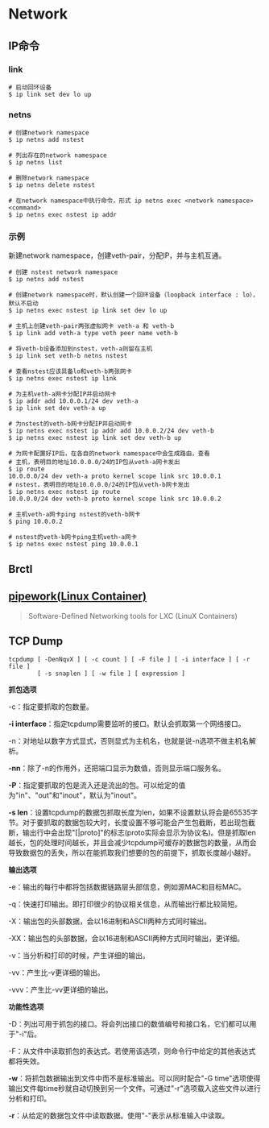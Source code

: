 # Network

## IP命令

### link 

```shell
# 启动回环设备
$ ip link set dev lo up
```

### netns

```shell
# 创建network namespace
$ ip netns add nstest

# 列出存在的network namespace
$ ip netns list

# 删除network namespace
$ ip netns delete nstest

# 在network namespace中执行命令，形式 ip netns exec <network namespace> <command>
$ ip netns exec nstest ip addr
```

### 示例

新建network namespace，创建veth-pair，分配IP，并与主机互通。

```shell
# 创建 nstest network namespace
$ ip netns add nstest

# 创建network namespace时，默认创建一个回环设备（loopback interface : lo），默认不启动
$ ip netns exec nstest ip link set dev lo up

# 主机上创建veth-pair两张虚拟网卡 veth-a 和 veth-b
$ ip link add veth-a type veth peer name veth-b

# 将veth-b设备添加到nstest，veth-a则留在主机
$ ip link set veth-b netns nstest

# 查看nstest应该具备lo和veth-b两张网卡
$ ip netns exec nstest ip link

# 为主机veth-a网卡分配IP并启动网卡
$ ip addr add 10.0.0.1/24 dev veth-a
$ ip link set dev veth-a up

# 为nstest的veth-b网卡分配IP并启动网卡
$ ip netns exec nstest ip addr add 10.0.0.2/24 dev veth-b
$ ip netns exec nstest ip link set dev veth-b up

# 为网卡配置好IP后，在各自的network namespace中会生成路由，查看
# 主机，表明目的地址10.0.0.0/24的IP包从veth-a网卡发出
$ ip route
10.0.0.0/24 dev veth-a proto kernel scope link src 10.0.0.1 
# nstest，表明目的地址10.0.0.0/24的IP包从veth-b网卡发出
$ ip netns exec nstest ip route
10.0.0.0/24 dev veth-b proto kernel scope link src 10.0.0.2

# 主机veth-a网卡ping nstest的veth-b网卡
$ ping 10.0.0.2

# nstest的veth-b网卡ping主机veth-a网卡
$ ip netns exec nstest ping 10.0.0.1
```

## Brctl



## [pipework(Linux Container)](https://github.com/jpetazzo/pipework)

> Software-Defined Networking tools for LXC (LinuX Containers)



## TCP Dump

```shell
tcpdump [ -DenNqvX ] [ -c count ] [ -F file ] [ -i interface ] [ -r file ]
        [ -s snaplen ] [ -w file ] [ expression ]
```

**抓包选项**

-c：指定要抓取的包数量。

**-i interface**：指定tcpdump需要监听的接口。默认会抓取第一个网络接口。

-n：对地址以数字方式显式，否则显式为主机名，也就是说-n选项不做主机名解析。

**-nn**：除了-n的作用外，还把端口显示为数值，否则显示端口服务名。

**-P**：指定要抓取的包是流入还是流出的包。可以给定的值为"in"、"out"和"inout"，默认为"inout"。

**-s len**：设置tcpdump的数据包抓取长度为len，如果不设置默认将会是65535字节。对于要抓取的数据包较大时，长度设置不够可能会产生包截断，若出现包截断，输出行中会出现"[|proto]"的标志(proto实际会显示为协议名)。但是抓取len越长，包的处理时间越长，并且会减少tcpdump可缓存的数据包的数量，从而会导致数据包的丢失，所以在能抓取我们想要的包的前提下，抓取长度越小越好。

**输出选项**

-e：输出的每行中都将包括数据链路层头部信息，例如源MAC和目标MAC。

-q：快速打印输出。即打印很少的协议相关信息，从而输出行都比较简短。

-X：输出包的头部数据，会以16进制和ASCII两种方式同时输出。

-XX：输出包的头部数据，会以16进制和ASCII两种方式同时输出，更详细。

-v：当分析和打印的时候，产生详细的输出。

-vv：产生比-v更详细的输出。

-vvv：产生比-vv更详细的输出。

**功能性选项**

-D：列出可用于抓包的接口。将会列出接口的数值编号和接口名，它们都可以用于"-i"后。

-F：从文件中读取抓包的表达式。若使用该选项，则命令行中给定的其他表达式都将失效。

**-w**：将抓包数据输出到文件中而不是标准输出。可以同时配合"-G time"选项使得输出文件每time秒就自动切换到另一个文件。可通过"-r"选项载入这些文件以进行分析和打印。

**-r**：从给定的数据包文件中读取数据。使用"-"表示从标准输入中读取。
